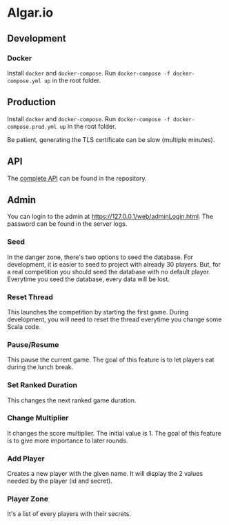 # AIgar.io
## Development
### Docker
Install `docker` and `docker-compose`. Run
`docker-compose -f docker-compose.yml up` in the root folder.

## Production
Install `docker` and `docker-compose`. Run
`docker-compose -f docker-compose.prod.yml up` in the root folder.

Be patient, generating the TLS certificate can be slow (multiple minutes).

## API
The [complete API](API.md) can be found in the repository.

## Admin
You can login to the admin at https://127.0.0.1/web/adminLogin.html. The password
can be found in the server logs.

### Seed
In the danger zone, there's two options to seed the database. For development,
it is easier to seed to project with already 30 players. But, for a real
competition you should seed the database with no default player. Everytime you
seed the database, every data will be lost.

### Reset Thread
This launches the competition by starting the first game. During development,
you will need to reset the thread everytime you change some Scala code.

### Pause/Resume
This pause the current game. The goal of this feature is to let players eat
during the lunch break.

### Set Ranked Duration
This changes the next ranked game duration.

### Change Multiplier
It changes the score multiplier. The initial value is 1. The goal of this
feature is to give more importance to later rounds.

### Add Player
Creates a new player with the given name. It will display the 2 values needed
by the player (id and secret).

### Player Zone
It's a list of every players with their secrets.
